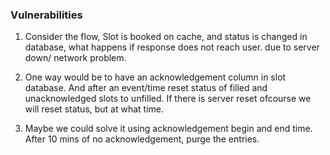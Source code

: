 ### Vulnerabilities

1. Consider the flow, Slot is booked on cache, and status is changed in database, what happens if response does not reach user.
due to server down/ network problem.

2. One way would be to have an acknowledgement column in slot database. And after an event/time reset status of filled and unacknowledged slots to unfilled. If there is server reset ofcourse we will reset status, but at what time.

3. Maybe we could solve it using acknowledgement begin and end time. After 10 mins of no acknowledgement, purge the entries.
